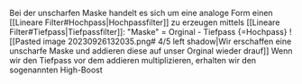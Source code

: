 Bei der unscharfen Maske handelt es sich um eine analoge Form einen [[Lineare Filter#Hochpass|Hochpassfilter]] zu erzeugen mittels [[Lineare Filter#Tiefpass|Tiefpassfilter]]:
"Maske" = Orginal - Tiefpass {=Hochpass}
![[Pasted image 20230926132035.png# 4/5 left shadow|Wir erschaffen eine unscharfe Maske und addieren diese auf unser Orginal wieder drauf]]
Wenn wir den Tiefpass vor dem addieren multiplizieren, erhalten wir den sogenannten High-Boost